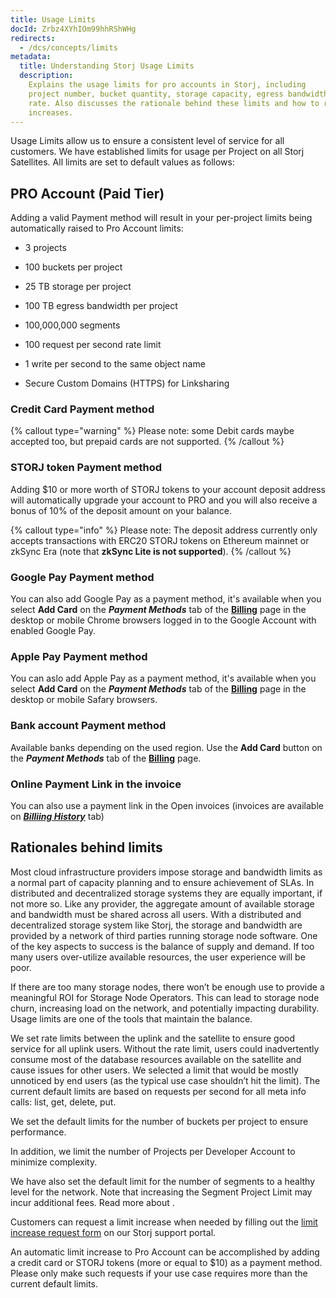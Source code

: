 ```yaml
---
title: Usage Limits
docId: Zrbz4XYhIOm99hhRShWHg
redirects:
  - /dcs/concepts/limits
metadata:
  title: Understanding Storj Usage Limits
  description:
    Explains the usage limits for pro accounts in Storj, including
    project number, bucket quantity, storage capacity, egress bandwidth, and request
    rate. Also discusses the rationale behind these limits and how to request limit
    increases.
---
```


Usage Limits allow us to ensure a consistent level of service for all customers. We have established limits for usage per Project on all Storj Satellites. All limits are set to default values as follows:

## PRO Account (Paid Tier)

Adding a valid Payment method will result in your per-project limits being automatically raised to Pro Account limits:

- 3 projects

- 100 buckets per project

- 25 TB storage per project

- 100 TB egress bandwidth per project

- 100,000,000 segments

- 100 request per second rate limit

- 1 write per second to the same object name

- Secure Custom Domains (HTTPS) for Linksharing

### Credit Card Payment method

{% callout type="warning"  %}
Please note: some Debit cards maybe accepted too, but prepaid cards are not supported.
{% /callout %}

### STORJ token Payment method

Adding $10 or more worth of STORJ tokens to your account deposit address will automatically upgrade your account to PRO and you will also receive a bonus of 10% of the deposit amount on your balance.

{% callout type="info"  %}
Please note: The deposit address currently only accepts transactions with ERC20 STORJ tokens on Ethereum mainnet or zkSync Era (note that **zkSync Lite is not supported**).
{% /callout %}

### Google Pay Payment method
You can also add Google Pay as a payment method, it's available when you select **Add Card** on the _**Payment Methods**_ tab of the [**Billing**](docId:Hurx0SirlRp_O5aUzew7_) page in the desktop or mobile Chrome browsers logged in to the Google Account with enabled Google Pay.

### Apple Pay Payment method
You can aslo add Apple Pay as a payment method, it's available when you select **Add Card** on the _**Payment Methods**_ tab of the [**Billing**](docId:Hurx0SirlRp_O5aUzew7_) page in the desktop or mobile Safary browsers.

### Bank account Payment method
Available banks depending on the used region. Use the **Add Card** button on the _**Payment Methods**_ tab of the [**Billing**](docId:Hurx0SirlRp_O5aUzew7_) page.

### Online Payment Link in the invoice
You can also use a payment link in the Open invoices (invoices are available on [_**Billiing History**_](docId:Hurx0SirlRp_O5aUzew7_) tab)

## Rationales behind limits

Most cloud infrastructure providers impose storage and bandwidth limits as a normal part of capacity planning and to ensure achievement of SLAs. In distributed and decentralized storage systems they are equally important, if not more so. Like any provider, the aggregate amount of available storage and bandwidth must be shared across all users. With a distributed and decentralized storage system like Storj, the storage and bandwidth are provided by a network of third parties running storage node software. One of the key aspects to success is the balance of supply and demand. If too many users over-utilize available resources, the user experience will be poor.

If there are too many storage nodes, there won’t be enough use to provide a meaningful ROI for Storage Node Operators. This can lead to storage node churn, increasing load on the network, and potentially impacting durability. Usage limits are one of the tools that maintain the balance.

We set rate limits between the uplink and the satellite to ensure good service for all uplink users. Without the rate limit, users could inadvertently consume most of the database resources available on the satellite and cause issues for other users. We selected a limit that would be mostly unnoticed by end users (as the typical use case shouldn’t hit the limit). The current default limits are based on requests per second for all meta info calls: list, get, delete, put.

We set the default limits for the number of buckets per project to ensure performance.

In addition, we limit the number of Projects per Developer Account to minimize complexity.

We have also set the default limit for the number of segments to a healthy level for the network. Note that increasing the Segment Project Limit may incur additional fees. Read more about [](docId:A4kUGYhfgGbVhlQ2ZHXVS).

Customers can request a limit increase when needed by filling out the [limit increase request form](https://supportdcs.storj.io/hc/en-us/requests/new?ticket_form_id=360000683212) on our Storj support portal.

An automatic limit increase to Pro Account can be accomplished by adding a credit card or STORJ tokens (more or equal to $10) as a payment method. Please only make such requests if your use case requires more than the current default limits.
